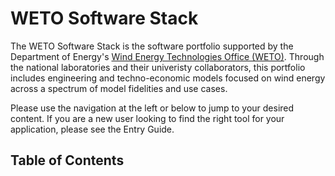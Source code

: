 # WETO Software Stack

The WETO Software Stack is the software portfolio supported by the Department of Energy's [Wind Energy Technologies Office (WETO)](https://www.energy.gov/eere/wind/wind-energy-technologies-office).  Through the national laboratories and their univeristy collaborators, this portfolio includes engineering and techno-economic models focused on wind energy across a spectrum of model fidelities and use cases.

Please use the navigation at the left or below to jump to your desired content.  If you are a new user looking to find the right tool for your application, please see the Entry Guide.

## Table of Contents
```{tableofcontents}
```
